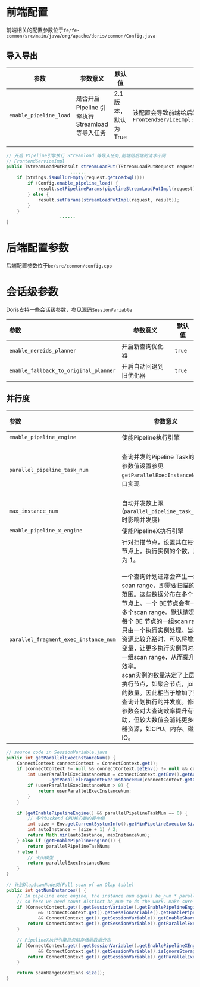 # 前端配置

前端相关的配置参数位于`fe/fe-common/src/main/java/org/apache/doris/common/Config.java`

## 导入导出

| 参数                   | 参数意义                                         | 默认值              | 其他                                                         |
| ---------------------- | ------------------------------------------------ | ------------------- | ------------------------------------------------------------ |
| `enable_pipeline_load` | 是否开启 Pipeline 引擎执行 Streamload 等导入任务 | 2.1版本，默认为True | 该配置会导致前端给后端的请求不同，参见：<br/>`FrontendServiceImpl::pipelineStreamLoadPutImpl`<br/> |
|                        |                                                  |                     |                                                              |
|                        |                                                  |                     |                                                              |

```java
// 开启 Pipeline引擎执行 Streamload 等导入任务,前端给后端的请求不同
// FrontendServiceImpl
public TStreamLoadPutResult streamLoadPut(TStreamLoadPutRequest request) {
                    	......
    if (Strings.isNullOrEmpty(request.getLoadSql())) 
        if (Config.enable_pipeline_load) {
            result.setPipelineParams(pipelineStreamLoadPutImpl(request));
        } else {
            result.setParams(streamLoadPutImpl(request, result));
        }
    }
                    ......
}
```



# 后端配置参数

后端配置参数位于`be/src/common/config.cpp`



# 会话级参数

Doris支持一些会话级参数，参见源码`SessionVariable`

| 参数                                  | 参数意义               | 默认值 |
| :------------------------------------ | ---------------------- | ------ |
| `enable_nereids_planner`              | 开启新查询优化器       | `true` |
| `enable_fallback_to_original_planner` | 开启自动回退到旧优化器 | `true` |



## 并行度

| 参数                                  | 参数意义                                                     | 默认值               |
| :------------------------------------ | ------------------------------------------------------------ | -------------------- |
| `enable_pipeline_engine`              | 使能Pipeline执行引擎                                         | `true`               |
| `parallel_pipeline_task_num`          | 查询并发的Pipeline Task的数目<br/>参数值设置参见`getParallelExecInstanceNum`接口实现 | 0，即CPU核心数的一半 |
| `max_instance_num`                    | 自动并发数上限(`parallel_pipeline_task_num=0`时影响并发度)   | 64                   |
| `enable_pipeline_x_engine`            | 使能PipelineX执行引擎                                        | `false`              |
| `parallel_fragment_exec_instance_num` | 针对扫描节点，设置其在每个 BE 节点上，执行实例的个数，默认为 1。<br/><br/>一个查询计划通常会产生一组 scan range，即需要扫描的数据范围。这些数据分布在多个 BE 节点上。一个 BE节点会有一个或多个scan range。默认情况下，每个 BE 节点的一组scan range只由一个执行实例处理。当机器资源比较充裕时，可以将增加该变量，让更多执行实例同时处理一组scan range，从而提升查询效率。<br/>scan实例的数量决定了上层其他执行节点，如聚合节点，join节点的数量。因此相当于增加了整个查询计划执行的并发度。修改该参数会对大查询效率提升有帮助，但较大数值会消耗更多的机器资源，如CPU、内存、磁盘IO。 | 8                    |

```java
// source code in SessionVariable.java
public int getParallelExecInstanceNum() {
    ConnectContext connectContext = ConnectContext.get();
    if (connectContext != null && connectContext.getEnv() != null && connectContext.getEnv().getAuth() != null) {
        int userParallelExecInstanceNum = connectContext.getEnv().getAuth()
                .getParallelFragmentExecInstanceNum(connectContext.getQualifiedUser());
        if (userParallelExecInstanceNum > 0) {
            return userParallelExecInstanceNum;
        }
    }

    if (getEnablePipelineEngine() && parallelPipelineTaskNum == 0) {
        // 多个backend CPU核心数的最小值
        int size = Env.getCurrentSystemInfo().getMinPipelineExecutorSize();
        int autoInstance = (size + 1) / 2;
        return Math.min(autoInstance, maxInstanceNum);
    } else if (getEnablePipelineEngine()) {
        return parallelPipelineTaskNum;
    } else {
        // 火山模型
        return parallelExecInstanceNum;
    }
}
```



```java
// 计划OlapScanNode类(Full scan of an Olap table)
public int getNumInstances() {
    // In pipeline exec engine, the instance num equals be_num * parallel instance.
    // so here we need count distinct be_num to do the work. make sure get right instance
    if (ConnectContext.get().getSessionVariable().getEnablePipelineEngine()
            && !ConnectContext.get().getSessionVariable().getEnablePipelineXEngine()
            && ConnectContext.get().getSessionVariable().getEnableSharedScan()) {
        return ConnectContext.get().getSessionVariable().getParallelExecInstanceNum();
    }

    // PipelineX执行引擎且忽略存储层数据分布
    if (ConnectContext.get().getSessionVariable().getEnablePipelineXEngine()
            && ConnectContext.get().getSessionVariable().isIgnoreStorageDataDistribution()) {
        return ConnectContext.get().getSessionVariable().getParallelExecInstanceNum();
    }

    return scanRangeLocations.size();
}
```

